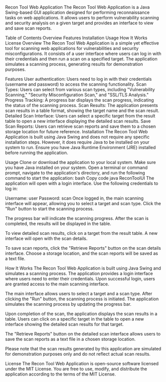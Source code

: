Recon Tool Web Application
The Recon Tool Web Application is a Java Swing-based GUI application designed for performing reconnaissance tasks on web applications. It allows users to perform vulnerability scanning and security analysis on a given target and provides an interface to view and save scan reports.

Table of Contents
Overview
Features
Installation
Usage
How It Works
License
Overview
The Recon Tool Web Application is a simple yet effective tool for scanning web applications for vulnerabilities and security misconfigurations. It consists of a user interface where users can log in with their credentials and then run a scan on a specified target. The application simulates a scanning process, generating results for demonstration purposes.

Features
User authentication: Users need to log in with their credentials (username and password) to access the scanning functionality.
Scan Types: Users can select from various scan types, including "Vulnerability Scanning," "Security Misconfiguration Scan," and "SSL/TLS Analysis."
Progress Tracking: A progress bar displays the scan progress, indicating the status of the scanning process.
Scan Results: The application presents scan results in a table format, showing the target name and the scan result.
Detailed Scan Interface: Users can select a specific target from the result table to open a new interface displaying the detailed scan results.
Save Scan Reports: Users can retrieve scan reports and save them to a chosen storage location for future reference.
Installation
The Recon Tool Web Application is built using Java Swing and does not require any specific installation steps. However, it does require Java to be installed on your system to run. Ensure you have Java Runtime Environment (JRE) installed before running the application.

Usage
Clone or download the application to your local system.
Make sure you have Java installed on your system.
Open a terminal or command prompt, navigate to the application's directory, and run the following command to start the application:
bash
Copy code
java ReconToolUI
The application will open with a login interface. Use the following credentials to log in:

Username: user
Password: scan
Once logged in, the main scanning interface will appear, allowing you to select a target and scan type. Click the "Run" button to start the scanning process.

The progress bar will indicate the scanning progress. After the scan is completed, the results will be displayed in the table.

To view detailed scan results, click on a target from the result table. A new interface will open with the scan details.

To save scan reports, click the "Retrieve Reports" button on the scan details interface. Choose a storage location, and the scan reports will be saved as a text file.

How It Works
The Recon Tool Web Application is built using Java Swing and simulates a scanning process. The application provides a login interface where users need to enter their credentials. Upon successful login, users are granted access to the main scanning interface.

The main interface allows users to select a target and a scan type. After clicking the "Run" button, the scanning process is initiated. The application simulates the scanning process by updating the progress bar.

Upon completion of the scan, the application displays the scan results in a table. Users can click on a specific target in the table to open a new interface showing the detailed scan results for that target.

The "Retrieve Reports" button on the detailed scan interface allows users to save the scan reports as a text file in a chosen storage location.

Please note that the scan results generated by this application are simulated for demonstration purposes only and do not reflect actual scan results.

License
The Recon Tool Web Application is open-source software licensed under the MIT License. You are free to use, modify, and distribute the application according to the terms of the MIT License.
